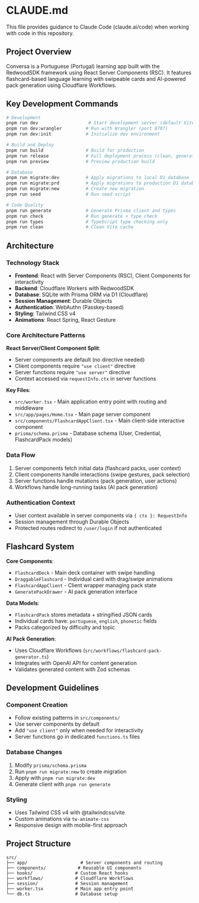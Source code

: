 # CLAUDE.md

This file provides guidance to Claude Code (claude.ai/code) when working with code in this repository.

## Project Overview

Conversa is a Portuguese (Portugal) learning app built with the RedwoodSDK framework using React Server Components (RSC). It features flashcard-based language learning with swipeable cards and AI-powered pack generation using Cloudflare Workflows.

## Key Development Commands

```bash
# Development
pnpm run dev                   # Start development server (default Vite)
pnpm run dev:wrangler         # Run with Wrangler (port 8787)
pnpm run dev:init             # Initialize dev environment

# Build and Deploy
pnpm run build                # Build for production
pnpm run release              # Full deployment process (clean, generate, build, deploy)
pnpm run preview              # Preview production build

# Database
pnpm run migrate:dev          # Apply migrations to local D1 database
pnpm run migrate:prd          # Apply migrations to production D1 database
pnpm run migrate:new          # Create new migration
pnpm run seed                 # Run seed script

# Code Quality
pnpm run generate             # Generate Prisma client and types
pnpm run check                # Run generate + type check
pnpm run types                # TypeScript type checking only
pnpm run clean                # Clean Vite cache
```

## Architecture

### Technology Stack
- **Frontend**: React with Server Components (RSC), Client Components for interactivity
- **Backend**: Cloudflare Workers with RedwoodSDK
- **Database**: SQLite with Prisma ORM via D1 (Cloudflare)
- **Session Management**: Durable Objects
- **Authentication**: WebAuthn (Passkey-based)
- **Styling**: Tailwind CSS v4
- **Animations**: React Spring, React Gesture

### Core Architecture Patterns

**React Server/Client Component Split**:
- Server components are default (no directive needed)
- Client components require `"use client"` directive
- Server functions require `"use server"` directive
- Context accessed via `requestInfo.ctx` in server functions

**Key Files**:
- `src/worker.tsx` - Main application entry point with routing and middleware
- `src/app/pages/Home.tsx` - Main page server component
- `src/components/FlashcardAppClient.tsx` - Main client-side interactive component
- `prisma/schema.prisma` - Database schema (User, Credential, FlashcardPack models)

### Data Flow
1. Server components fetch initial data (flashcard packs, user context)
2. Client components handle interactions (swipe gestures, pack selection)
3. Server functions handle mutations (pack generation, user actions)
4. Workflows handle long-running tasks (AI pack generation)

### Authentication Context
- User context available in server components via `{ ctx }: RequestInfo`
- Session management through Durable Objects
- Protected routes redirect to `/user/login` if not authenticated

## Flashcard System

**Core Components**:
- `FlashcardDeck` - Main deck container with swipe handling
- `DraggableFlashcard` - Individual card with drag/swipe animations
- `FlashcardAppClient` - Client wrapper managing pack state
- `GeneratePackDrawer` - AI pack generation interface

**Data Models**:
- `FlashcardPack` stores metadata + stringified JSON cards
- Individual cards have: `portuguese`, `english`, `phonetic` fields
- Packs categorized by difficulty and topic

**AI Pack Generation**:
- Uses Cloudflare Workflows (`src/workflows/flashcard-pack-generator.ts`)
- Integrates with OpenAI API for content generation
- Validates generated content with Zod schemas

## Development Guidelines

### Component Creation
- Follow existing patterns in `src/components/`
- Use server components by default
- Add `"use client"` only when needed for interactivity
- Server functions go in dedicated `functions.ts` files

### Database Changes
1. Modify `prisma/schema.prisma`
2. Run `pnpm run migrate:new` to create migration
3. Apply with `pnpm run migrate:dev`
4. Generate client with `pnpm run generate`

### Styling
- Uses Tailwind CSS v4 with @tailwindcss/vite
- Custom animations via `tw-animate-css`
- Responsive design with mobile-first approach

## Project Structure
```
src/
├── app/                    # Server components and routing
├── components/            # Reusable UI components
├── hooks/                # Custom React hooks
├── workflows/            # Cloudflare Workflows
├── session/              # Session management
├── worker.tsx            # Main app entry point
└── db.ts                 # Database setup
```